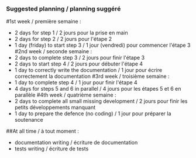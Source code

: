 ### Suggested planning / planning suggéré
#1st week / première semaine :
- 2 days for step 1 / 2 jours pour la prise en main
- 2 days for step 2 / 2 jours pour l'étape 2
- 1 day (friday) to start step 3 / 1 jour (vendredi) pour commencer l'étape 3
#2nd week / seconde semaine :
- 2 days to complete step 3 / 2 jours pour finir l'étape 3
- 2 days to start step 4 / 2 jours pour débuter l'étape 4
- 1 day to correctly write the documentation / 1 jour pour écrire correctement la documentation
#3rd week / troisième semaine :
- 1 day to complete step 4 / 1 jour pour finir l'étape 4
- 4 days for steps 5 and 6 in parallel / 4 jours pour les étapes 5 et 6 en parallèle
#4th week / quatrième semaine :
- 2 days to complete all small missing development / 2 jours pour finir les petits développements manquant
- 1 day to prepare the defence (no coding) / 1 jour pour préparer la soutenance 

##At all time / à tout moment :
- documentation writing / écriture de documentation
- tests writing / écriture de tests

